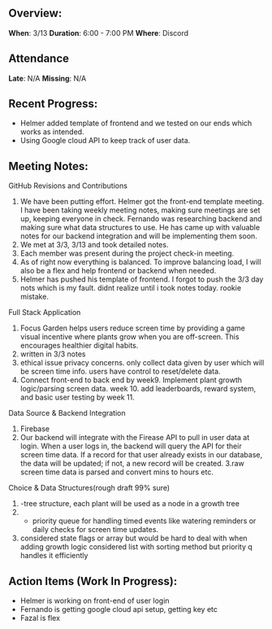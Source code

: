 ## Overview:
**When**:  3/13
**Duration**:  6:00 - 7:00 PM
**Where**:  Discord

## Attendance
**Late**: N/A
**Missing**: N/A

## Recent Progress:
- Helmer added template of frontend and we tested on our ends which works as intended.
- Using Google cloud API to keep track of user data. 

## Meeting Notes: 
GitHub Revisions and Contributions
1. We have been putting effort. Helmer got the front-end template meeting. I have been taking weekly meeting notes, making sure meetings are set up, keeping everyone in check. Fernando was researching backend and making sure what data structures to use. He has came up with valuable notes for our backend integration and will be implementing them soon.
2. We met at 3/3, 3/13 and took detailed notes.
3. Each member was present during the project check-in meeting.
4.  As of right now everything is balanced. To improve balancing load, I will also be a flex and help frontend or backend when needed.
5. Helmer has pushed his template of frontend. I forgot to push the 3/3 day nots which is my fault. didnt realize until i took notes today. rookie mistake.


Full Stack Application
1. Focus Garden helps users reduce screen time by providing a game visual incentive where plants grow when you are off-screen. This encourages healthier digital habits.
2. written in 3/3 notes
3.  ethical issue privacy concerns. only collect data given by user which will be screen time info. users have control to reset/delete data.
4. Connect front-end to back end by week9.  Implement plant growth logic/parsing screen data. week 10. add leaderboards, reward system, and basic user testing by week 11.

Data Source & Backend Integration
1. Firebase 
2. Our backend will integrate with the Firease API to pull in user data at login. When a user logs in, the backend will query the API for their screen time data. If a record for that user already exists in our database, the data will be updated; if not, a new record will be created. 
3.raw screen time data is parsed and convert mins to hours etc. 

Choice & Data Structures(rough draft 99% sure)
1. -tree structure, each plant will be used as a node in a growth tree
2. - priority queue for handling timed events like watering reminders or daily checks for screen time updates.
3. considered state flags or array but would be hard to deal with when adding growth logic
considered list with sorting method but priority q handles it efficiently

## Action Items (Work In Progress):
- Helmer is working on front-end of user login
- Fernando is getting google cloud api setup, getting key etc
- Fazal is flex
